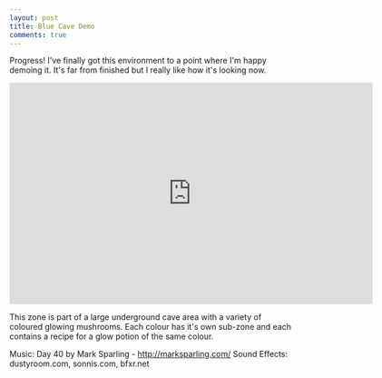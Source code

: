 ```yaml
---
layout: post
title: Blue Cave Demo
comments: true
---
```


Progress! I've finally got this environment to a point where I'm happy demoing it. It's far from finished but I really like how it's looking now.

<iframe width="640" height="390" src="https://www.youtube.com/embed/QnxXKljnXmE" frameborder="0" allowfullscreen></iframe>

<span class="more"></span>

This zone is part of a large underground cave area with a variety of coloured glowing mushrooms. Each colour has it's own sub-zone and each contains a recipe for a glow potion of the same colour.

Music: Day 40 by Mark Sparling - http://marksparling.com/
Sound Effects: dustyroom.com, sonnis.com, bfxr.net

